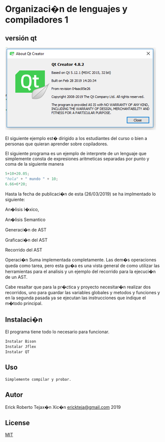 # Organizaci�n de lenguajes y compiladores 1

## versión qt
![Alt text](version.png?raw=true "version QT")

El siguiente ejemplo est� dirigido a los estudiantes del curso o bien a personas que quieran aprender sobre copiladores. 

El siguiente programa es un ejemplo de interprete de un lenguaje que simplemente consta de expresiones aritmeticas separadas por punto y coma de la siguiente manera
```python
5+10+20.05;
"hola" + " mundo " + 10;
6.66+6*20;
```
Hasta la fecha de publicaci�n de esta (26/03/2019) se ha implmentado lo siguiente:

An�lisis l�xico,

An�lisis Semantico

Generaci�n de AST

Graficaci�n del AST

Recorrido del AST 

Operaci�n Suma implementada completamente. Las dem�s operaciones queda como tarea, pero esta gu�a es una vista general de como utilizar las herramientas para el analisis y un ejemplo del recorrido para la ejecuci�n de un AST.

Cabe resaltar que para la pr�ctica y proyecto necesitar�n realizar dos recorridos, uno para guardar las variables globales y metodos y funciones y en la segunda pasada ya se ejecutan las instrucciones que indique el m�todo principal.


## Instalaci�n

El programa tiene todo lo necesario para funcionar. 

```bash
Instalar Bison
Instalar Jflex
Instalar QT
```

## Uso

```bash
Simplemente compilar y probar.

```

## Autor
Erick Roberto Tejax�n Xic�n
erickteja@gmail.com
2019

## License
[MIT](https://choosealicense.com/licenses/mit/)
